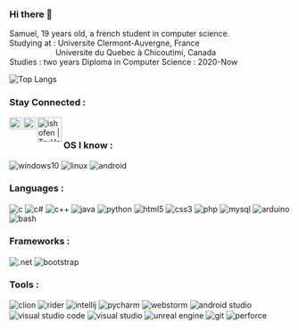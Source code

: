 ### Hi there 👋

<!--
**iShoFen/iShoFen** is a ✨ _special_ ✨ repository because its `README.md` (this file) appears on your GitHub profile.
-->
Samuel, 19 years old, a french student in computer science. <br/>
Studying at : Universite Clermont-Auvergne, France <br/>
                     Universite du Quebec à Chicoutimi, Canada <br/>
Studies : two years Diploma in Computer Science : 2020-Now

![Top Langs](https://github-readme-stats.vercel.app/api/top-langs/?username=iShoFen&layout=compact&show_icons=true&theme=tokyonight&langs_count=10)

### Stay Connected : 

[<img align="left" alt="samuel | LinkedIn" width="22px" src="https://static-exp1.licdn.com/sc/h/2if24wp7oqlodqdlgei1n1520" />](https://www.linkedin.com/in/samuel-sirven-b49b53211/)

[<img align="left" alt="ishofen | CodinGame" width="22px" src="https://static.codingame.com/assets/apple-touch-icon-192x192.0172d90b.png" />](https://www.codingame.com/profile/35b92283d183d5367070d2cb9b2250744423864)

[<img align="left" alt="ishofen | TryHackMe" width="44px" src="https://assets.tryhackme.com/img/logo/tryhackme_logo_full.svg" />](https://tryhackme.com/p/iShoFen) 

<br/>

### OS I know : 

<p align="left">
        <img align="center" src="https://img.shields.io/badge/Windows-0078D6?style=for-the-badge&logo=windows&logoColor=white" alt="windows10"/>
        <img align="center" src="https://img.shields.io/badge/Linux-FCC624?style=for-the-badge&logo=linux&logoColor=white" alt="linux"/>
        <img align="center" src="https://img.shields.io/badge/Android-3DDC84?style=for-the-badge&logo=android&logoColor=white" alt="android"/>
</p>

### Languages :

<p align="left">
        <img align="center" src="https://img.shields.io/badge/-C-A8B9CC?logo=C&style=for-the-badge&logoColor=white" alt="c"/>
        <img align="center" src="https://img.shields.io/badge/-C%23-239120?logo=C%20Sharp&style=for-the-badge&logoColor=white" alt="c#"/>
        <img align="center" src="https://img.shields.io/badge/-C++-00599C?logo=C%2B%2B&style=for-the-badge&logoColor=white" alt="c++"/>
        <img align="center" src="https://img.shields.io/badge/-JAVA-f89820?style=for-the-badge&logo=Java&logoColor=white" alt="java"/>
        <img align="center" src="https://img.shields.io/badge/-PYTHON-3776AB?logo=Python&style=for-the-badge&logoColor=white" alt="python"/>
        <img align="center" src="https://img.shields.io/badge/-HTML5-E34F26?logo=HTML5&style=for-the-badge&logoColor=white" alt="html5"/>
        <img align="center" src="https://img.shields.io/badge/-CSS3-1572B6?logo=CSS3&style=for-the-badge&logoColor=white" alt="css3"/>
        <img align="center" src="https://img.shields.io/badge/-PHP-777BB4?logo=PHP&style=for-the-badge&logoColor=white" alt="php"/>
        <img align="center" src="https://img.shields.io/badge/-MYSQL-4479A1?logo=MySQL&style=for-the-badge&logoColor=white" alt="mysql"/>
        <img align="center" src="https://img.shields.io/badge/-ARDUINO-00979D?logo=Arduino&style=for-the-badge&logoColor=white" alt="arduino"/>
        <img align="center" src="https://img.shields.io/badge/-BASH-4EAA25?logo=GNU%20Bash&style=for-the-badge&logoColor=white" alt="bash"/>
</p>

### Frameworks : 

<p align="left">
        <img align="center" src="https://img.shields.io/badge/.NET-5C2D91?style=for-the-badge&logo=.net&logoColor=white)" alt=".net"/>
        <img align="center" src="https://img.shields.io/badge/-BOOTSTRAP-7952B3?logo=Bootstrap&style=for-the-badge&logoColor=white" alt="bootstrap"/>
</p>

### Tools : 
<p align="left">
        <img align="center" src="https://img.shields.io/badge/CLion-black?style=for-the-badge&logo=clion&logoColor=white" alt="clion"/>
        <img align="center" src="https://img.shields.io/badge/Rider-000000.svg?style=for-the-badge&logo=Rider&logoColor=white&color=black&labelColor=crimson" alt="rider"/>
        <img align="center" src="https://img.shields.io/badge/IntelliJIDEA-000000.svg?style=for-the-badge&logo=intellij-idea&logoColor=white" alt="intellij"/>
        <img align="center" src="https://img.shields.io/badge/pycharm-143?style=for-the-badge&logo=pycharm&logoColor=black&color=black&labelColor=green" alt="pycharm"/>
        <img align="center" src="https://img.shields.io/badge/webstorm-143?style=for-the-badge&logo=webstorm&logoColor=white&color=black" alt="webstorm"/>
        <img align="center" src="https://img.shields.io/badge/Android%20Studio-3DDC84.svg?style=for-the-badge&logo=android-studio&logoColor=white" alt="android studio"/>
        <img align="center" src="https://img.shields.io/badge/Visual%20Studio%20Code-0078d7.svg?style=for-the-badge&logo=visual-studio-code&logoColor=white" alt="visual studio code"/>
        <img align="center" src="https://img.shields.io/badge/Visual%20Studio-5C2D91.svg?style=for-the-badge&logo=visual-studio&logoColor=white" alt="visual studio"/>
        <img align="center" src="https://img.shields.io/badge/unrealengine-%23313131.svg?style=for-the-badge&logo=unrealengine&logoColor=white" alt="unreal engine"/>
        <img align="center" src="https://img.shields.io/badge/git-%23F05033.svg?style=for-the-badge&logo=git&logoColor=white" alt="git"/>
        <img align="center" src="https://img.shields.io/badge/-PERFORCE%20HELIX-00AEEF?style=for-the-badge&logo=Perforce&logoColor=white" alt="perforce"/>
</p>





